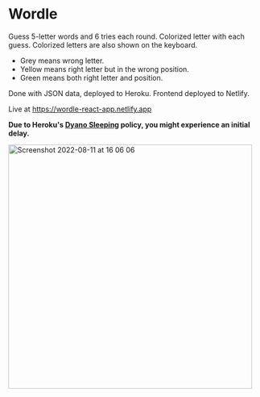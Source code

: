 # Wordle
Guess 5-letter words and 6 tries each round.
Colorized letter with each guess. Colorized letters are also shown on the keyboard. 

- Grey means wrong letter.
- Yellow means right letter but in the wrong position.
- Green means both right letter and position.

Done with JSON data, deployed to Heroku. Frontend deployed to Netlify.

Live at https://wordle-react-app.netlify.app

__Due to Heroku's [Dyano Sleeping](https://devcenter.heroku.com/articles/free-dyno-hours#dyno-sleeping) policy, you might experience an initial delay.__


<img width="484" alt="Screenshot 2022-08-11 at 16 06 06" src="https://user-images.githubusercontent.com/52753698/184156972-0a9f05af-762c-4ca2-aa52-36ca8a4770a0.png">
